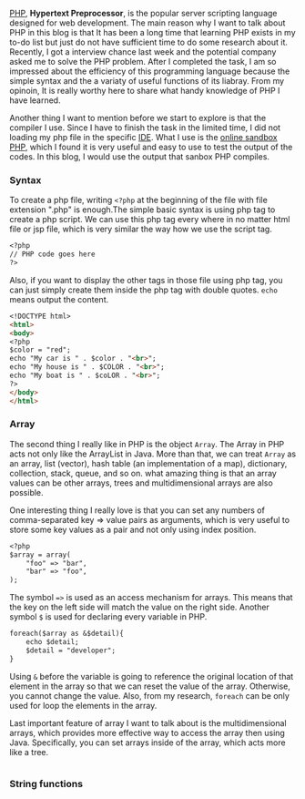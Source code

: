 [PHP](https://en.wikipedia.org/wiki/PHP), **Hypertext Preprocessor**, is the popular server scripting language designed for web development. The main reason why I want to talk about PHP in this blog is that It has been a long time that learning PHP exists in my to-do list but just do not have sufficient time to do some research about it. Recently, I got a interview chance last week and the potential company asked me to solve the PHP problem. After I completed the task, I am so impressed about the efficiency of this programming language because the simple syntax and the a variaty of useful functions of its liabray. From my opinoin, It is really worthy here to share what handy knowledge of PHP I have learned.

Another thing I want to mention before we start to explore is that the compiler I use. Since I have to finish the task in the limited time, I did not loading my php file in the specific [IDE](https://en.wikipedia.org/wiki/Integrated_development_environment). What I use is the [online sandbox PHP](http://sandbox.onlinephpfunctions.com/), which I found it is very useful and easy to use to test the output of the codes. In this blog, I would use the output that sanbox PHP compiles.

### Syntax

To create a php file, writing `<?php` at the beginning of the file with file extension ".php" is enough.The simple basic syntax is using php tag to create a php script. We can use this php tag every where in no matter html file or jsp file, which is very similar the way how we use the script tag. 

```markdown
<?php
// PHP code goes here
?>
```

Also, if you want to display the other tags in those file using php tag, you can just simply create them inside the php tag with double quotes. `echo` means output the content.

```markdown
<!DOCTYPE html>
<html>
<body>
<?php
$color = "red";
echo "My car is " . $color . "<br>";
echo "My house is " . $COLOR . "<br>";
echo "My boat is " . $coLOR . "<br>";
?>
</body>
</html>
```

### Array

The second thing I really like in PHP is the object `Array`. The Array in PHP acts not only like the ArrayList in Java. More than that, we can treat `Array` as an array, list (vector), hash table (an implementation of a map), dictionary, collection, stack, queue, and so on. what amazing thing is that an array values can be other arrays, trees and multidimensional arrays are also possible.

One interesting thing I really love is that you can set any numbers of comma-separated key => value pairs as arguments, which is very useful to store some key values as a pair and not only using index position.

```markdown
<?php
$array = array(
    "foo" => "bar",
    "bar" => "foo",
);
```

The symbol `=>` is used as an access mechanism for arrays. This means that the key on the left side will match the value on the right side. Another symbol `$` is used for declaring every variable in PHP.

```markdown
foreach($array as &$detail){
    echo $detail;
    $detail = "developer";
}
```

Using `&` before the variable is going to reference the original location of that element in the array so that we can reset the value of the array. Otherwise, you cannot change the value. Also, from my research, `foreach` can be only used for loop the elements in the array.

Last important feature of array I want to talk about is the multidimensional arrays, which provides more effective way to access the array then using Java. Specifically, you can set arrays inside of the array, which acts more like a tree.

```markdown

```

### String functions


